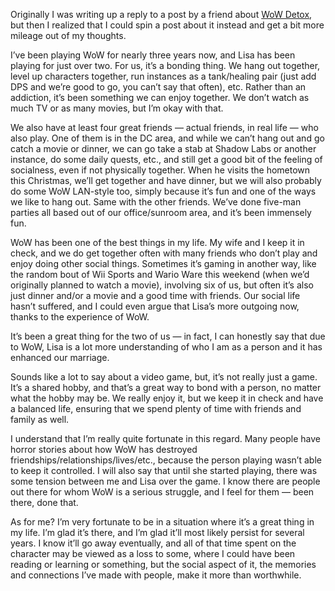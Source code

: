 Originally I was writing up a reply to a post by a friend about [WoW Detox][1], but then I realized that I could spin a post about it instead and get a bit more mileage out of my thoughts.

I’ve been playing WoW for nearly three years now, and Lisa has been playing for just over two. For us, it’s a bonding thing. We hang out together, level up characters together, run instances as a tank/healing pair (just add DPS and we’re good to go, you can’t say that often), etc. Rather than an addiction, it’s been something we can enjoy together. We don’t watch as much TV or as many movies, but I’m okay with that.

We also have at least four great friends — actual friends, in real life — who also play. One of them is in the DC area, and while we can’t hang out and go catch a movie or dinner, we can go take a stab at Shadow Labs or another instance, do some daily quests, etc., and still get a good bit of the feeling of socialness, even if not physically together. When he visits the hometown this Christmas, we’ll get together and have dinner, but we will also probably do some WoW LAN-style too, simply because it’s fun and one of the ways we like to hang out. Same with the other friends. We’ve done five-man parties all based out of our office/sunroom area, and it’s been immensely fun.

WoW has been one of the best things in my life. My wife and I keep it in check, and we do get together often with many friends who don’t play and enjoy doing other social things. Sometimes it’s gaming in another way, like the random bout of Wii Sports and Wario Ware this weekend (when we’d originally planned to watch a movie), involving six of us, but often it’s also just dinner and/or a movie and a good time with friends. Our social life hasn’t suffered, and I could even argue that Lisa’s more outgoing now, thanks to the experience of WoW.

It’s been a great thing for the two of us — in fact, I can honestly say that due to WoW, Lisa is a lot more understanding of who I am as a person and it has enhanced our marriage.

Sounds like a lot to say about a video game, but, it’s not really just a game. It’s a shared hobby, and that’s a great way to bond with a person, no matter what the hobby may be. We really enjoy it, but we keep it in check and have a balanced life, ensuring that we spend plenty of time with friends and family as well.

I understand that I’m really quite fortunate in this regard. Many people have horror stories about how WoW has destroyed friendships/relationships/lives/etc., because the person playing wasn’t able to keep it controlled. I will also say that until she started playing, there was some tension between me and Lisa over the game. I know there are people out there for whom WoW is a serious struggle, and I feel for them — been there, done that.

As for me? I’m very fortunate to be in a situation where it’s a great thing in my life. I’m glad it’s there, and I’m glad it’ll most likely persist for several years. I know it’ll go away eventually, and all of that time spent on the character may be viewed as a loss to some, where I could have been reading or learning or something, but the social aspect of it, the memories and connections I’ve made with people, make it more than worthwhile.

 [1]: http://www.wowdetox.com
